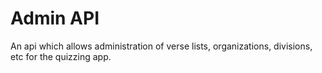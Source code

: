 # Admin API

An api which allows administration of verse lists, organizations, divisions, etc for the quizzing app.